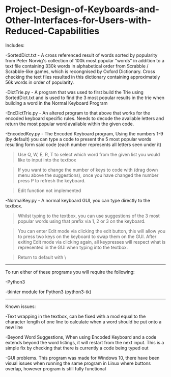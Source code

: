 # Project-Design-of-Keyboards-and-Other-Interfaces-for-Users-with-Reduced-Capabilities

Includes:

  -SortedDict.txt - A cross referenced result of words sorted by popularity from Peter Norvig's collection of 100k most popular "words" in addition to a text file containing 330k words in alphabetical order from Scrabble / Scrabble-like games, which is recongnised by Oxford Dictionary. Cross checking the text files resulted in this dictionary containing approximately 56k words in order of popularity.
  
  -DictTrie.py - A program that was used to first build the Trie using SortedDict.txt and is used to find the 3 most popular results in the trie when building a word in the Normal Keyboard Program
  
  -EncDictTrie.py - An altered program to that above that works for the encoded keyboard specific rules. Needs to decode the available letters and return the most popular word available within the given code.
  
  -EncodedKey.py - The Encoded Keyboard program, Using the numbers 1-9 (by default) you can type a code to present the 5 most popular words resulting form said code (each number represents all letters seen under it)
   
   >Use Q, W, E, R, T to select which word from the given list you would like to input into the textbox
   
   >If you want to change the number of keys to code with (drag down menu above the suggestions), once you have changed the number press P to refresh the keyboard.
   
   >Edit function not implemented
  
  -NormalKey.py - A normal keyboard GUI, you can type directly to the textbox.
    
   >Whilst typing to the textbox, you can use suggestions of the 3 most popular words using that prefix via 1, 2 or 3 on the keyboard.
   
   >You can enter Edit mode via clicking the edit button, this will allow you to press two keys on the keyboard to swap them on the GUI. After exiting Edit mode via clicking again, all keypresses will respect what is represented in the GUI when typing into the textbox.
   
   >Return to default with \
  
----------------------------------------------------------------------

To run either of these programs you will require the following:
 
 -Python3
 
 -tkinter module for Python3 (python3-tk)

----------------------------------------------------------------------

Known issues:
  
  -Text wrapping in the textbox, can be fixed with a mod equal to the character length of one line to calculate when a word should be put onto a new line
  
  -Beyond Word Suggestions, When using Encoded Keyboard and a code extends beyond the word listings, it will restart from the next input. This is a simple fix by checking that there is currently a code being typed out
  
  -GUI problems. This program was made for Windows 10, there have been visual issues when running the same program in Linux where buttons overlap, however program is still fully functional
